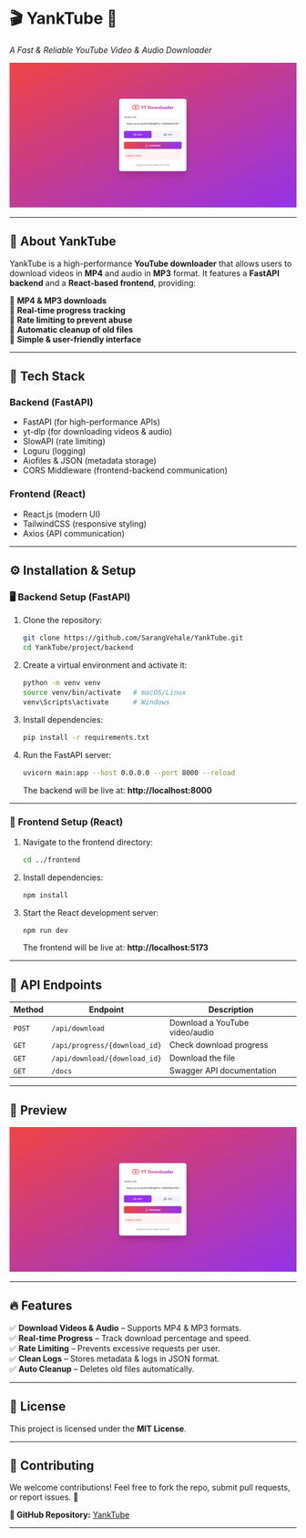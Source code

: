 # 🎬 **YankTube** 🎵  
_A Fast & Reliable YouTube Video & Audio Downloader_  

![YankTube](https://raw.githubusercontent.com/SarangVehale/YankTube/main/preview.png)  

---

## 📌 **About YankTube**  
YankTube is a high-performance **YouTube downloader** that allows users to download videos in **MP4** and audio in **MP3** format. It features a **FastAPI backend** and a **React-based frontend**, providing:  

🔹 **MP4 & MP3 downloads**  
🔹 **Real-time progress tracking**  
🔹 **Rate limiting to prevent abuse**  
🔹 **Automatic cleanup of old files**  
🔹 **Simple & user-friendly interface**  

---

## 🚀 **Tech Stack**  

### **Backend (FastAPI)**
- FastAPI (for high-performance APIs)
- yt-dlp (for downloading videos & audio)
- SlowAPI (rate limiting)
- Loguru (logging)
- Aiofiles & JSON (metadata storage)
- CORS Middleware (frontend-backend communication)

### **Frontend (React)**
- React.js (modern UI)
- TailwindCSS (responsive styling)
- Axios (API communication)

---

## ⚙️ **Installation & Setup**  

### 🖥️ **Backend Setup (FastAPI)**
1. Clone the repository:
   ```sh
   git clone https://github.com/SarangVehale/YankTube.git
   cd YankTube/project/backend
   ```

2. Create a virtual environment and activate it:
   ```sh
   python -m venv venv
   source venv/bin/activate   # macOS/Linux
   venv\Scripts\activate      # Windows
   ```

3. Install dependencies:
   ```sh
   pip install -r requirements.txt
   ```

4. Run the FastAPI server:
   ```sh
   uvicorn main:app --host 0.0.0.0 --port 8000 --reload
   ```
   The backend will be live at: **http://localhost:8000**

---

### 🎨 **Frontend Setup (React)**
1. Navigate to the frontend directory:
   ```sh
   cd ../frontend
   ```

2. Install dependencies:
   ```sh
   npm install
   ```

3. Start the React development server:
   ```sh
   npm run dev
   ```
   The frontend will be live at: **http://localhost:5173**

---

## 🎯 **API Endpoints**
| Method | Endpoint | Description |
|--------|---------|-------------|
| `POST` | `/api/download` | Download a YouTube video/audio |
| `GET`  | `/api/progress/{download_id}` | Check download progress |
| `GET`  | `/api/download/{download_id}` | Download the file |
| `GET`  | `/docs` | Swagger API documentation |

---

## 📸 **Preview**
![YankTube UI](https://raw.githubusercontent.com/SarangVehale/YankTube/main/preview.png)  

---

## 🔥 **Features**
✅ **Download Videos & Audio** – Supports MP4 & MP3 formats.  
✅ **Real-time Progress** – Track download percentage and speed.  
✅ **Rate Limiting** – Prevents excessive requests per user.  
✅ **Clean Logs** – Stores metadata & logs in JSON format.  
✅ **Auto Cleanup** – Deletes old files automatically.  

---

## 📜 **License**
This project is licensed under the **MIT License**.  

---

## 🤝 **Contributing**
We welcome contributions! Feel free to fork the repo, submit pull requests, or report issues. 🚀  

**🔗 GitHub Repository:** [YankTube](https://github.com/SarangVehale/YankTube)  

---
